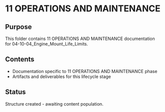 # 11 OPERATIONS AND MAINTENANCE

## Purpose
This folder contains 11 OPERATIONS AND MAINTENANCE documentation for 04-10-04_Engine_Mount_Life_Limits.

## Contents
- Documentation specific to 11 OPERATIONS AND MAINTENANCE phase
- Artifacts and deliverables for this lifecycle stage

## Status
Structure created - awaiting content population.
